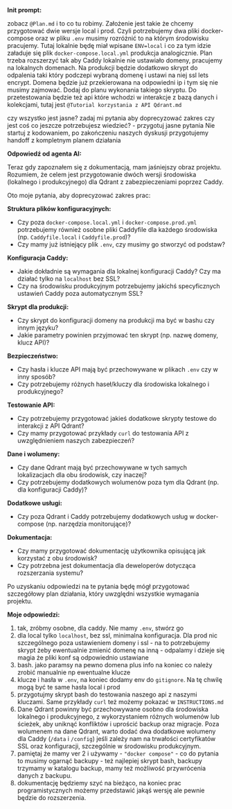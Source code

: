**Init prompt:**

zobacz `@Plan.md` i to co tu robimy. Założenie jest takie że chcemy przygotować dwie wersje local i prod. Czyli potrzebujemy dwa pliki docker-compose oraz w pliku `.env` musimy rozróżnić to na którym środowisku pracujemy. Tutaj lokalnie będę miał wpisane `ENV=local` i co za tym idzie załaduje się plik `docker-compose.local.yml` produkcja analogicznie. Plan trzeba rozszerzyć tak aby Caddy lokalnie nie ustawiało domeny, pracujemy na lokalnych domenach. Na produkcji będzie dodatkowo skrypt do odpalenia taki który podczepi wybraną domenę i ustawi na niej ssl lets encrypt. Domena będzie już przekierowana na odpowiedni ip i tym się nie musimy zajmować. Dodaj do planu wykonania takiego skryptu. Do przetestowania będzie też api które wchodzi w interakcje z bazą danych i kolekcjami, tutaj jest `@Tutorial korzystania z API Qdrant.md`

czy wszystko jest jasne?
zadaj mi pytania aby doprecyzować zakres
czy jest coś co jeszcze potrzebujesz wiedzieć? - przygotuj jasne pytania
Nie startuj z kodowaniem, po zakończeniu naszych dyskusji przygotujemy handoff z kompletnym planem działania

**Odpowiedź od agenta AI:**

Teraz gdy zapoznałem się z dokumentacją, mam jaśniejszy obraz projektu. Rozumiem, że celem jest przygotowanie dwóch wersji środowiska (lokalnego i produkcyjnego) dla Qdrant z zabezpieczeniami poprzez Caddy.

Oto moje pytania, aby doprecyzować zakres prac:

**Struktura plików konfiguracyjnych:**
*   Czy poza `docker-compose.local.yml` i `docker-compose.prod.yml` potrzebujemy również osobne pliki Caddyfile dla każdego środowiska (np. `Caddyfile.local` i `Caddyfile.prod`)?
*   Czy mamy już istniejący plik `.env`, czy musimy go stworzyć od podstaw?

**Konfiguracja Caddy:**
*   Jakie dokładnie są wymagania dla lokalnej konfiguracji Caddy? Czy ma działać tylko na `localhost` bez SSL?
*   Czy na środowisku produkcyjnym potrzebujemy jakichś specyficznych ustawień Caddy poza automatycznym SSL?

**Skrypt dla produkcji:**
*   Czy skrypt do konfiguracji domeny na produkcji ma być w bashu czy innym języku?
*   Jakie parametry powinien przyjmować ten skrypt (np. nazwę domeny, klucz API)?

**Bezpieczeństwo:**
*   Czy hasła i klucze API mają być przechowywane w plikach `.env` czy w inny sposób?
*   Czy potrzebujemy różnych haseł/kluczy dla środowiska lokalnego i produkcyjnego?

**Testowanie API:**
*   Czy potrzebujemy przygotować jakieś dodatkowe skrypty testowe do interakcji z API Qdrant?
*   Czy mamy przygotować przykłady `curl` do testowania API z uwzględnieniem naszych zabezpieczeń?

**Dane i wolumeny:**
*   Czy dane Qdrant mają być przechowywane w tych samych lokalizacjach dla obu środowisk, czy inaczej?
*   Czy potrzebujemy dodatkowych wolumenów poza tym dla Qdrant (np. dla konfiguracji Caddy)?

**Dodatkowe usługi:**
*   Czy poza Qdrant i Caddy potrzebujemy dodatkowych usług w docker-compose (np. narzędzia monitorujące)?

**Dokumentacja:**
*   Czy mamy przygotować dokumentację użytkownika opisującą jak korzystać z obu środowisk?
*   Czy potrzebna jest dokumentacja dla deweloperów dotycząca rozszerzania systemu?

Po uzyskaniu odpowiedzi na te pytania będę mógł przygotować szczegółowy plan działania, który uwzględni wszystkie wymagania projektu.

**Moje odpowiedzi:**

1.  tak, zróbmy osobne, dla caddy. Nie mamy `.env`, stwórz go
2.  dla local tylko `localhost`, bez ssl, minimalna konfiguracja. Dla prod nic szczególnego poza ustawieniem domeny i ssl - na to potrzebujemy skrypt żeby ewentualnie zmienić domenę na inną - odpalamy i dzieje się magia że pliki konf są odpowiednio ustawiane
3.  bash. jako paramsy na pewno domena plus info na koniec co należy zrobić manualnie np ewentualne klucze
4.  klucze i hasła w `.env`, na koniec dodamy env do `gitignore`. Na tę chwilę mogą być te same hasła local i prod
5.  przygotujmy skrypt bash do testowania naszego api z naszymi kluczami. Same przykłady `curl` też możemy pokazać w `INSTRUCTIONS.md`
6.  Dane Qdrant powinny być przechowywane osobno dla środowiska lokalnego i produkcyjnego, z wykorzystaniem różnych wolumenów lub ścieżek, aby uniknąć konfliktów i uprościć backup oraz migracje.
    Poza wolumenem na dane Qdrant, warto dodać dwa dodatkowe wolumeny dla Caddy (`/data` i `/config`) jeśli zależy nam na trwałości certyfikatów SSL oraz konfiguracji, szczególnie w środowisku produkcyjnym.
7.  pamiętaj że mamy ver 2 i używamy - `"docker compose"` - co do pytania to musimy ogarnąć backupy - też najlepiej skrypt bash, backupy trzymamy w katalogu backup, mamy też możliwość przywrócenia danych z backupu.
8.  dokumentację będziemy szyć na bieżąco, na koniec prac programistycznych możemy przedstawić jakąś wersję ale pewnie będzie do rozszerzenia.
